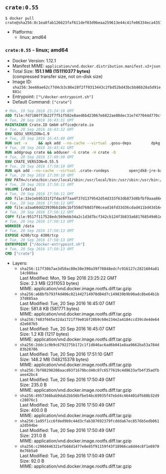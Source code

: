 ## `crate:0.55`

```console
$ docker pull crate@sha256:8c1ea8fab126623faf611def03d9beaa259613e44c41fe06334eca4351c71fee
```

-	Platforms:
	-	linux; amd64

### `crate:0.55` - linux; amd64

-	Docker Version: 1.12.1
-	Manifest MIME: `application/vnd.docker.distribution.manifest.v2+json`
-	Total Size: **151.1 MB (151110377 bytes)**  
	(compressed transfer size, not on-disk size)
-	Image ID: `sha256:3ee60ae62c77d4cb3c86e28f2ff0313443c2fbd52bd43bcbb86b28a5d91e881c`
-	Entrypoint: `["\/docker-entrypoint.sh"]`
-	Default Command: `["crate"]`

```dockerfile
# Mon, 19 Sep 2016 23:24:18 GMT
ADD file:fd71807f3b22f7f51f502e8aed6bd23067e6822ae08dec31e7477044d770cf48 in / 
# Tue, 20 Sep 2016 16:43:31 GMT
MAINTAINER Crate.IO GmbH office@crate.io
# Tue, 20 Sep 2016 16:43:32 GMT
ENV GOSU_VERSION=1.9
# Tue, 20 Sep 2016 16:43:40 GMT
RUN set -x     && apk add --no-cache --virtual .gosu-deps         dpkg         gnupg         curl     && export ARCH=$(echo $(dpkg --print-architecture) | cut -d"-" -f3)     && curl -o /usr/local/bin/gosu -fSL "https://github.com/tianon/gosu/releases/download/$GOSU_VERSION/gosu-$ARCH"     && curl -o /usr/local/bin/gosu.asc -fSL "https://github.com/tianon/gosu/releases/download/$GOSU_VERSION/gosu-$ARCH.asc"     && export GNUPGHOME="$(mktemp -d)"     && gpg --keyserver ha.pool.sks-keyservers.net --recv-keys B42F6819007F00F88E364FD4036A9C25BF357DD4     && gpg --batch --verify /usr/local/bin/gosu.asc /usr/local/bin/gosu     && rm -r "$GNUPGHOME" /usr/local/bin/gosu.asc     && chmod +x /usr/local/bin/gosu     && gosu nobody true     && apk del .gosu-deps
# Tue, 20 Sep 2016 16:43:41 GMT
RUN addgroup crate && adduser -G crate -H crate -D
# Tue, 20 Sep 2016 17:49:30 GMT
ENV CRATE_VERSION=0.55.5
# Tue, 20 Sep 2016 17:50:10 GMT
RUN apk add --no-cache --virtual .crate-rundeps         openjdk8-jre-base         python3         openssl         sigar     && apk add --no-cache --virtual .build-deps         curl         gnupg         tar     && curl -fSL -O https://cdn.crate.io/downloads/releases/crate-$CRATE_VERSION.tar.gz     && curl -fSL -O https://cdn.crate.io/downloads/releases/crate-$CRATE_VERSION.tar.gz.asc     && export GNUPGHOME="$(mktemp -d)"     && gpg --keyserver ha.pool.sks-keyservers.net --recv-keys 90C23FC6585BC0717F8FBFC37FAAE51A06F6EAEB     && gpg --batch --verify crate-$CRATE_VERSION.tar.gz.asc crate-$CRATE_VERSION.tar.gz     && rm -r "$GNUPGHOME" crate-$CRATE_VERSION.tar.gz.asc     && mkdir /crate     && tar -xf crate-$CRATE_VERSION.tar.gz -C /crate --strip-components=1     && ln -s /usr/bin/python3 /usr/bin/python     && rm /crate/plugins/sigar/lib/libsigar-amd64-linux.so     && chown -R crate /crate     && apk del .build-deps
# Tue, 20 Sep 2016 17:50:10 GMT
ENV PATH=/crate/bin:/usr/local/sbin:/usr/local/bin:/usr/sbin:/usr/bin:/sbin:/bin
# Tue, 20 Sep 2016 17:50:11 GMT
VOLUME [/data]
# Tue, 20 Sep 2016 17:50:11 GMT
ADD file:33e1eb95331f2fdac6f7aa4f37d1379542d54d333f63db873d8bfbf0aaa86e2d in /crate/config/crate.yml 
# Tue, 20 Sep 2016 17:50:12 GMT
ADD file:a3aa60dd23939bb1b0c1bf558d768d3f06cead16fd33d36cdad411bd43d16448 in /crate/config/logging.yml 
# Tue, 20 Sep 2016 17:50:12 GMT
COPY file:9517f117528edc569ebb34a2c1d3d7bcf342cb124f3b833a681768549d61ebfb in / 
# Tue, 20 Sep 2016 17:50:13 GMT
WORKDIR /data
# Tue, 20 Sep 2016 17:50:13 GMT
EXPOSE 4200/tcp 4300/tcp
# Tue, 20 Sep 2016 17:50:13 GMT
ENTRYPOINT ["/docker-entrypoint.sh"]
# Tue, 20 Sep 2016 17:50:13 GMT
CMD ["crate"]
```

-	Layers:
	-	`sha256:117f30b7ae3d50ac80e38e390a39f70848edcfc916127c2821604a8114c080aa`  
		Last Modified: Mon, 19 Sep 2016 23:25:22 GMT  
		Size: 2.3 MB (2311053 bytes)  
		MIME: application/vnd.docker.image.rootfs.diff.tar.gzip
	-	`sha256:a68bfb793f4d406c021442714970d84d7c149839b9b90adc8be64b1b37d885aa`  
		Last Modified: Tue, 20 Sep 2016 16:45:07 GMT  
		Size: 581.8 KB (581771 bytes)  
		MIME: application/vnd.docker.image.rootfs.diff.tar.gzip
	-	`sha256:7483f665e32da1721f79e016f28b9c60e234e2a4184ccd39cde4de64d2e607b5`  
		Last Modified: Tue, 20 Sep 2016 16:45:07 GMT  
		Size: 1.2 KB (1217 bytes)  
		MIME: application/vnd.docker.image.rootfs.diff.tar.gzip
	-	`sha256:2ddc1c9b9c6792275b172c1f1d846ac6ad6b041e8aa9662ba53a784d83b28706`  
		Last Modified: Tue, 20 Sep 2016 17:51:10 GMT  
		Size: 148.2 MB (148215378 bytes)  
		MIME: application/vnd.docker.image.rootfs.diff.tar.gzip
	-	`sha256:7bf08298208aacd93f1679bcd40c87c6577619c4d8633afb4f35adfbaee42bc4`  
		Last Modified: Tue, 20 Sep 2016 17:50:49 GMT  
		Size: 235.0 B  
		MIME: application/vnd.docker.image.rootfs.diff.tar.gzip
	-	`sha256:4957366bab9dab2bb56bfbe54bc69935f47ebd4c464401dfb88b32d9c28076c1`  
		Last Modified: Tue, 20 Sep 2016 17:50:49 GMT  
		Size: 400.0 B  
		MIME: application/vnd.docker.image.rootfs.diff.tar.gzip
	-	`sha256:1a95f1cc6fded9b9c44d3cfab387692379fcddda67ec8576b5edb061a2d594be`  
		Last Modified: Tue, 20 Sep 2016 17:50:49 GMT  
		Size: 231.0 B  
		MIME: application/vnd.docker.image.rootfs.diff.tar.gzip
	-	`sha256:c290d446321efb68d1477e0e85f91159f43f18966ca8d44c8f1e69708e76b5a0`  
		Last Modified: Tue, 20 Sep 2016 17:50:49 GMT  
		Size: 92.0 B  
		MIME: application/vnd.docker.image.rootfs.diff.tar.gzip
